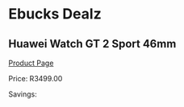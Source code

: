 
# Ebucks Dealz
## Huawei Watch GT 2 Sport 46mm
[Product Page](https://www.ebucks.com/web/shop/productSelected.do?prodId=1129188147&catId=842823972)

Price: R3499.00

Savings: 


	